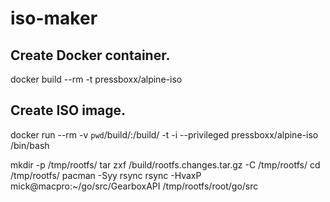 # iso-maker

## Create Docker container.
docker build --rm -t pressboxx/alpine-iso

## Create ISO image.
docker run --rm -v `pwd`/build/:/build/ -t -i --privileged pressboxx/alpine-iso /bin/bash

mkdir -p /tmp/rootfs/
tar zxf /build/rootfs.changes.tar.gz -C /tmp/rootfs/
cd /tmp/rootfs/
pacman -Syy rsync
rsync -HvaxP mick@macpro:~/go/src/GearboxAPI /tmp/rootfs/root/go/src
